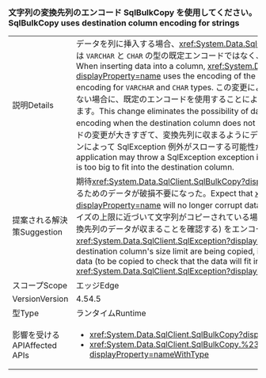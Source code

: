 ### <a name="sqlbulkcopy-uses-destination-column-encoding-for-strings"></a><span data-ttu-id="ef3fc-101">文字列の変換先列のエンコード SqlBulkCopy を使用してください。</span><span class="sxs-lookup"><span data-stu-id="ef3fc-101">SqlBulkCopy uses destination column encoding for strings</span></span>

|   |   |
|---|---|
|<span data-ttu-id="ef3fc-102">説明</span><span class="sxs-lookup"><span data-stu-id="ef3fc-102">Details</span></span>|<span data-ttu-id="ef3fc-103">データを列に挿入する場合、<xref:System.Data.SqlClient.SqlBulkCopy?displayProperty=name> は <code>VARCHAR</code> と <code>CHAR</code> の型の既定エンコードではなく、挿入先の列のエンコードを使用します。</span><span class="sxs-lookup"><span data-stu-id="ef3fc-103">When inserting data into a column, <xref:System.Data.SqlClient.SqlBulkCopy?displayProperty=name> uses the encoding of the destination column rather than the default encoding for <code>VARCHAR</code> and <code>CHAR</code> types.</span></span> <span data-ttu-id="ef3fc-104">この変更により、挿入先の列が既定のエンコードを使用しない場合に、既定のエンコードを使用することによって発生するデータ破損の可能性がなくなります。</span><span class="sxs-lookup"><span data-stu-id="ef3fc-104">This change eliminates the possibility of data corruption caused by using the default encoding when the destination column does not use the default encoding.</span></span> <span data-ttu-id="ef3fc-105">まれに、エンコードの変更が大きすぎて、変換先列に収まるようにデータを生成した場合、既存のアプリケーションによって SqlException 例外がスローする可能性があります。</span><span class="sxs-lookup"><span data-stu-id="ef3fc-105">In rare cases, an existing application may throw a SqlException exception if the change in encoding produces data that is too big to fit into the destination column.</span></span>|
|<span data-ttu-id="ef3fc-106">提案される解決策</span><span class="sxs-lookup"><span data-stu-id="ef3fc-106">Suggestion</span></span>|<span data-ttu-id="ef3fc-107">期待<xref:System.Data.SqlClient.SqlBulkCopy?displayProperty=name>の相違点をエンコードするためのデータが破損不要になった。</span><span class="sxs-lookup"><span data-stu-id="ef3fc-107">Expect that <xref:System.Data.SqlClient.SqlBulkCopy?displayProperty=name> will no longer corrupt data due to encoding differences.</span></span> <span data-ttu-id="ef3fc-108">変換先列のサイズの上限に近づいて文字列がコピーされている場合がありますか、事前 (コピーするデータを変換先列のデータが収まることを確認する) をエンコードするために必要なまたはキャッチ<xref:System.Data.SqlClient.SqlException?displayProperty=name>s。</span><span class="sxs-lookup"><span data-stu-id="ef3fc-108">If strings near the destination column's size limit are being copied, it may be necessary to either pre-encode data (to be copied to check that the data will fit in the destination column) or catch <xref:System.Data.SqlClient.SqlException?displayProperty=name>s.</span></span>|
|<span data-ttu-id="ef3fc-109">スコープ</span><span class="sxs-lookup"><span data-stu-id="ef3fc-109">Scope</span></span>|<span data-ttu-id="ef3fc-110">エッジ</span><span class="sxs-lookup"><span data-stu-id="ef3fc-110">Edge</span></span>|
|<span data-ttu-id="ef3fc-111">Version</span><span class="sxs-lookup"><span data-stu-id="ef3fc-111">Version</span></span>|<span data-ttu-id="ef3fc-112">4.5</span><span class="sxs-lookup"><span data-stu-id="ef3fc-112">4.5</span></span>|
|<span data-ttu-id="ef3fc-113">型</span><span class="sxs-lookup"><span data-stu-id="ef3fc-113">Type</span></span>|<span data-ttu-id="ef3fc-114">ランタイム</span><span class="sxs-lookup"><span data-stu-id="ef3fc-114">Runtime</span></span>|
|<span data-ttu-id="ef3fc-115">影響を受ける API</span><span class="sxs-lookup"><span data-stu-id="ef3fc-115">Affected APIs</span></span>|<ul><li><xref:System.Data.SqlClient.SqlBulkCopy?displayProperty=nameWithType></li><li><xref:System.Data.SqlClient.SqlBulkCopy.%23ctor(System.Data.SqlClient.SqlConnection)?displayProperty=nameWithType></li></ul>|

